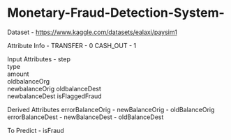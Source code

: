 # Monetary-Fraud-Detection-System-

Dataset - https://www.kaggle.com/datasets/ealaxi/paysim1 

Attribute Info - 
TRANSFER - 0
CASH_OUT - 1

Input Attributes -
step  
type        
amount  
oldbalanceOrg  
newbalanceOrig
oldbalanceDest  
newbalanceDest
isFlaggedFraud 

Derived Attributes
errorBalanceOrig  - newBalanceOrig - oldBalanceOrig
errorBalanceDest  - newBalanceDest - oldBalanceDest

To Predict - isFraud